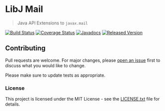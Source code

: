 # LibJ Mail

> Java API Extensions to `javax.mail`

[![Build Status](https://travis-ci.org/libj/mail.png)](https://travis-ci.org/libj/mail)
[![Coverage Status](https://coveralls.io/repos/github/libj/mail/badge.svg?branch=master)](https://coveralls.io/github/libj/mail?branch=master)
[![Javadocs](https://www.javadoc.io/badge/org.libj/mail.svg)](https://www.javadoc.io/doc/org.libj/mail)
[![Released Version](https://img.shields.io/maven-central/v/org.libj/mail.svg)](https://mvnrepository.com/artifact/org.libj/mail)

## Contributing

Pull requests are welcome. For major changes, please [open an issue](../../issues) first to discuss what you would like to change.

Please make sure to update tests as appropriate.

### License

This project is licensed under the MIT License - see the [LICENSE.txt](LICENSE.txt) file for details.